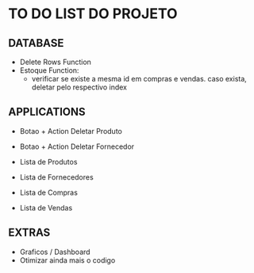 # TO DO LIST DO PROJETO

## DATABASE

- Delete Rows Function
- Estoque Function:
  - verificar se existe a mesma id em compras e vendas. caso exista, deletar pelo respectivo index

## APPLICATIONS

- Botao + Action Deletar Produto
- Botao + Action Deletar Fornecedor

- Lista de Produtos
- Lista de Fornecedores
- Lista de Compras
- Lista de Vendas

## EXTRAS

- Graficos / Dashboard
- Otimizar ainda mais o codigo
